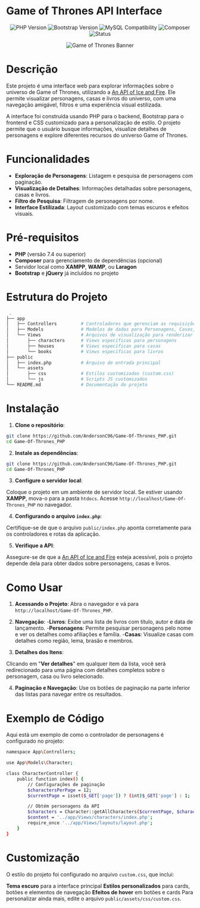 # Game of Thrones API Interface
 
<p align="center">
  <img src="https://img.shields.io/badge/PHP-7.4%2B-blue" alt="PHP Version">
  <img src="https://img.shields.io/badge/Bootstrap-5.3.3-blueviolet" alt="Bootstrap Version">
  <img src="https://img.shields.io/badge/MySQL-Compatible-orange" alt="MySQL Compatibility">
  <img src="https://img.shields.io/badge/Composer-Compatible-brown" alt="Composer">
  <img src="https://img.shields.io/badge/Status-Em%20Desenvolvimento-green" alt="Status">
</p>

<p align="center">
  <img src="https://github.com/user-attachments/assets/6c283560-ef8f-4467-b725-85fcbf3032bd" alt="Game of Thrones Banner" />
</p>

# Descrição

Este projeto é uma interface web para explorar informações sobre o universo de Game of Thrones, utilizando a [An API of Ice and Fire](https://anapioficeandfire.com/). Ele permite visualizar personagens, casas e livros do universo, com uma navegação amigável, filtros e uma experiência visual estilizada.

A interface foi construída usando PHP para o backend, Bootstrap para o frontend e CSS customizado para a personalização de estilo. O projeto permite que o usuário busque informações, visualize detalhes de personagens e explore diferentes recursos do universo Game of Thrones.

# Funcionalidades

- **Exploração de Personagens**: Listagem e pesquisa de personagens com paginação.
- **Visualização de Detalhes**: Informações detalhadas sobre personagens, casas e livros.
- **Filtro de Pesquisa**: Filtragem de personagens por nome.
- **Interface Estilizada**: Layout customizado com temas escuros e efeitos visuais.

# Pré-requisitos

- **PHP** (versão 7.4 ou superior)
- **Composer** para gerenciamento de dependências (opcional)
- Servidor local como **XAMPP**, **WAMP**, ou **Laragon**
- **Bootstrap** e **jQuery** já incluídos no projeto

# Estrutura do Projeto

```bash
 .
├── app
│   ├── Controllers         # Controladores que gerenciam as requisições
│   ├── Models              # Modelos de dados para Personagens, Casas, e Livros
│   └── Views               # Arquivos de visualização para renderizar as páginas
│       ├── characters      # Views específicas para personagens
│       ├── houses          # Views específicas para casas
│       └── books           # Views específicas para livros
├── public
│   ├── index.php           # Arquivo de entrada principal
│   └── assets
│       ├── css             # Estilos customizados (custom.css)
│       └── js              # Scripts JS customizados
└── README.md               # Documentação do projeto
```

# Instalação

1. **Clone o repositório**:

```bash
git clone https://github.com/AndersonC96/Game-Of-Thrones_PHP.git
cd Game-Of-Thrones_PHP
```

2. **Instale as dependências**:

```bash
git clone https://github.com/AndersonC96/Game-Of-Thrones_PHP.git
cd Game-Of-Thrones_PHP
```

3. **Configure o servidor local**:

Coloque o projeto em um ambiente de servidor local. Se estiver usando **XAMPP**, mova-o para a pasta `htdocs`. Acesse `http://localhost/Game-Of-Thrones_PHP` no navegador.

4. **Configurando o arquivo `index.php`**:

Certifique-se de que o arquivo `public/index.php` aponta corretamente para os controladores e rotas da aplicação.

5. **Verifique a API**:

Assegure-se de que a [An API of Ice and Fire](https://anapioficeandfire.com/) esteja acessível, pois o projeto depende dela para obter dados sobre personagens, casas e livros.

# Como Usar

1. **Acessando o Projeto**:
Abra o navegador e vá para `http://localhost/Game-Of-Thrones_PHP`.

2. **Navegação**:
-**Livros**: Exibe uma lista de livros com título, autor e data de lançamento.
-**Personagens**: Permite pesquisar personagens pelo nome e ver os detalhes como afiliações e família.
-**Casas**: Visualize casas com detalhes como região, lema, brasão e membros.

3. **Detalhes dos Itens**:

Clicando em "**Ver detalhes**" em qualquer item da lista, você será redirecionado para uma página com detalhes completos sobre o personagem, casa ou livro selecionado.

4. **Paginação e Navegação**:
Use os botões de paginação na parte inferior das listas para navegar entre os resultados.

# Exemplo de Código

Aqui está um exemplo de como o controlador de personagens é configurado no projeto:

```bash
namespace App\Controllers;

use App\Models\Character;

class CharacterController {
    public function index() {
        // Configurações de paginação
        $charactersPerPage = 12;
        $currentPage = isset($_GET['page']) ? (int)$_GET['page'] : 1;

        // Obtém personagens da API
        $characters = Character::getAllCharacters($currentPage, $charactersPerPage);
        $content = '../app/Views/characters/index.php';
        require_once '../app/Views/layouts/layout.php';
    }
}
```

# Customização

O estilo do projeto foi configurado no arquivo `custom.css`, que inclui:

**Tema escuro** para a interface principal
**Estilos personalizados** para cards, botões e elementos de navegação
**Efeitos de hover** em botões e cards
Para personalizar ainda mais, edite o arquivo `public/assets/css/custom.css`.
